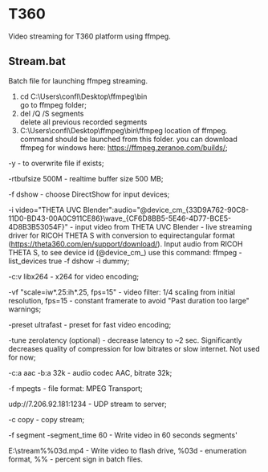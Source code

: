 # T360
Video streaming for T360 platform using ffmpeg.

## Stream.bat 
Batch file for launching ffmpeg streaming.
1. cd C:\Users\confl\Desktop\ffmpeg\bin\
go to ffmpeg folder;
2. del /Q /S segments\
delete all previous recorded segments
3. C:\Users\confl\Desktop\ffmpeg\bin\ffmpeg
location of ffmpeg. command should be launched from this folder. you can download ffmpeg for windows here: https://ffmpeg.zeranoe.com/builds/;

-y - to overwrite file if exists;

-rtbufsize 500M - realtime buffer size 500 MB;

-f dshow - choose DirectShow for input devices;

-i video="THETA UVC Blender":audio="@device_cm_{33D9A762-90C8-11D0-BD43-00A0C911CE86}\wave_{CF6D8BB5-5E46-4D77-BCE5-4D8B3B53054F}" - input video from THETA UVC Blender - live streaming driver for RICOH THETA S with conversion to equirectangular format (https://theta360.com/en/support/download/). Input audio from RICOH THETA S, to see device id (@device_cm_) use this command: ffmpeg -list_devices true -f dshow -i dummy;

-c:v libx264 - x264 for video encoding;

-vf "scale=iw*.25:ih*.25, fps=15" - video filter: 1/4 scaling from initial resolution, fps=15 - constant framerate to avoid "Past duration too large" warnings;

-preset ultrafast - preset for fast video encoding;

-tune zerolatency (optional) - decrease latency to ~2 sec. Significantly decreases quality of compression for low bitrates or slow internet. Not used for now;

-c:a aac -b:a 32k - audio codec AAC, bitrate 32k;

-f mpegts - file format: MPEG Transport;

udp://7.206.92.181:1234 - UDP stream to server;

-c copy - copy stream;

-f segment -segment_time 60 - Write video in 60 seconds segments'

E:\stream%%03d.mp4 - Write video to flash drive, %03d - enumeration format, %% - percent sign in batch files.
